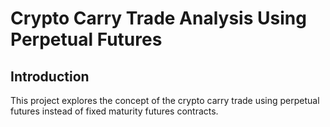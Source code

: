 # Crypto Carry Trade Analysis Using Perpetual Futures

## Introduction

This project explores the concept of the crypto carry trade using perpetual futures instead of fixed maturity futures contracts.

